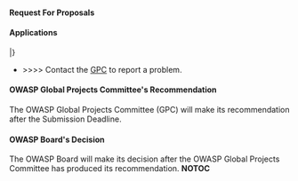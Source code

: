#### Request For Proposals

#### Applications

|}

  - \>\>\>\> Contact the
    [GPC](:Category:Global_Projects_Committee "wikilink") to report a
    problem.

#### OWASP Global Projects Committee's Recommendation

The OWASP Global Projects Committee (GPC) will make its recommendation
after the Submission Deadline.

#### OWASP Board's Decision

The OWASP Board will make its decision after the OWASP Global Projects
Committee has produced its recommendation. __NOTOC__ <headertabs/>